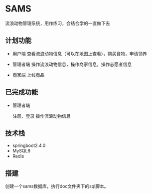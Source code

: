 # SAMS

流浪动物管理系统，用作练习，会结合学的一直做下去

## 计划功能

- 用户端
查看流浪动物信息（可以在地图上查看），购买食物，申请领养

- 管理者端
操作流浪动物信息，操作商家信息，操作志愿者信息

- 商家端
上线商品

## 已完成功能

- 管理者端

    注册、登录
    操作流浪动物信息

## 技术栈

- springboot2.4.0
- MySQL8
- Redis
## 搭建

创建一个sams数据库，执行doc文件夹下的sql脚本。
